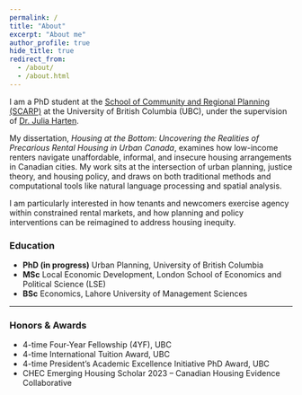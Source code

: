 ```yaml
---
permalink: /
title: "About"
excerpt: "About me"
author_profile: true
hide_title: true
redirect_from: 
  - /about/
  - /about.html
---
```


I am a PhD student at the [School of Community and Regional Planning (SCARP)](https://scarp.ubc.ca/) at the University of British Columbia (UBC), under the supervision of [Dr. Julia Harten](https://scarp.ubc.ca/directory/julia-harten).  

My dissertation, *Housing at the Bottom: Uncovering the Realities of Precarious Rental Housing in Urban Canada*, examines how low-income renters navigate unaffordable, informal, and insecure housing arrangements in Canadian cities. My work sits at the intersection of urban planning, justice theory, and housing policy, and draws on both traditional methods and computational tools like natural language processing and spatial analysis.  

I am particularly interested in how tenants and newcomers exercise agency within constrained rental markets, and how planning and policy interventions can be reimagined to address housing inequity.  

### Education  
- **PhD (in progress)** Urban Planning, University of British Columbia  
- **MSc** Local Economic Development, London School of Economics and Political Science (LSE)  
- **BSc** Economics, Lahore University of Management Sciences

---

### Honors & Awards  
* 4-time Four-Year Fellowship (4YF), UBC  
* 4-time International Tuition Award, UBC  
* 4-time President’s Academic Excellence Initiative PhD Award, UBC  
* CHEC Emerging Housing Scholar 2023 – Canadian Housing Evidence Collaborative  
